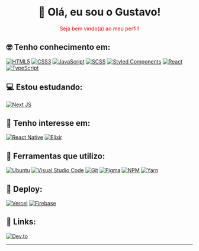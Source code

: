 <h1 align="center">👋 Olá, eu sou o Gustavo!</h1>

<p align="center" style="color:red">Seja bem vindo(a) ao meu perfil!</p>

## 🤓 Tenho conhecimento em:
[![HTML5](https://img.shields.io/badge/html-%23E34F26.svg?style=for-the-badge&logo=html5&logoColor=c9d1d9&color=161b22&textColor=red)](https://developer.mozilla.org/pt-BR/docs/Web/HTML)
[![CSS3](https://img.shields.io/badge/css-%231572B6.svg?style=for-the-badge&logo=css3&logoColor=c9d1d9&color=161b22)](https://developer.mozilla.org/pt-BR/docs/Web/CSS)
[![JavaScript](https://img.shields.io/badge/javascript-%23323330.svg?style=for-the-badge&logo=javascript&logoColor=c9d1d9&color=161b22)](https://developer.mozilla.org/pt-BR/docs/Web/JavaScript)
[![SCSS](https://img.shields.io/badge/SCSS-hotpink.svg?style=for-the-badge&logo=SASS&logoColor=c9d1d9&color=161b22)](https://sass-lang.com/)
[![Styled Components](https://img.shields.io/badge/styled--components-DB7093?style=for-the-badge&logo=styled-components&logoColor=c9d1d9&color=161b22)](https://styled-components.com/)
[![React](https://img.shields.io/badge/react-%2320232a.svg?style=for-the-badge&logo=react&logoColor=c9d1d9&color=161b22)](https://reactjs.org/)
[![TypeScript](https://img.shields.io/badge/typescript-%23007ACC.svg?style=for-the-badge&logo=typescript&logoColor=c9d1d9&color=161b22)](https://www.typescriptlang.org/)

## 💻 Estou estudando:
[![Next JS](https://img.shields.io/badge/Next-black?style=for-the-badge&logo=next.js&logoColor=c9d1d9&color=161b22)](https://nextjs.org/)

## 🧐 Tenho interesse em:
[![React Native](https://img.shields.io/badge/react_native-%2320232a.svg?style=for-the-badge&logo=react&logoColor=c9d1d9&color=161b22)](https://reactnative.dev/)
[![Elixir](https://img.shields.io/badge/elixir-%234B275F.svg?style=for-the-badge&logo=elixir&logoColor=c9d1d9&color=161b22)](https://elixir-lang.org/)

## 🔧 Ferramentas que utilizo:
[![Ubuntu](https://img.shields.io/badge/Ubuntu-E95420?style=for-the-badge&logo=ubuntu&logoColor=c9d1d9&color=161b22)](https://ubuntu.com/)
[![Visual Studio Code](https://img.shields.io/badge/VsCode-0078d7.svg?style=for-the-badge&logo=visual-studio-code&logoColor=c9d1d9&color=161b22)](https://code.visualstudio.com/)
[![Git](https://img.shields.io/badge/git-%23F05033.svg?style=for-the-badge&logo=git&logoColor=c9d1d9&color=161b22)](https://git-scm.com/)
[![Figma](https://img.shields.io/badge/figma-%23F24E1E.svg?style=for-the-badge&logo=figma&logoColor=c9d1d9&color=161b22)](https://www.figma.com/)
[![NPM](https://img.shields.io/badge/NPM-%23CB3837.svg?style=for-the-badge&logo=npm&logoColor=c9d1d9&color=161b22)](https://www.npmjs.com/)
[![Yarn](https://img.shields.io/badge/yarn-%232C8EBB.svg?style=for-the-badge&logo=yarn&logoColor=c9d1d9&color=161b22)](https://yarnpkg.com/)

## 🚀 Deploy:
[![Vercel](https://img.shields.io/badge/vercel-%23000000.svg?style=for-the-badge&logo=vercel&logoColor=c9d1d9&color=161b22)](https://vercel.com/)
[![Firebase](https://img.shields.io/badge/firebase-%23039BE5.svg?style=for-the-badge&logo=firebase&logoColor=c9d1d9&color=161b22)](https://console.firebase.google.com/)

## 🔗 Links:
[![Dev.to](https://img.shields.io/badge/dev.to-0A0A0A?style=for-the-badge&logo=dev.to&logoColor=c9d1d9&color=161b22)](https://dev.to/gustavosrr)

---
